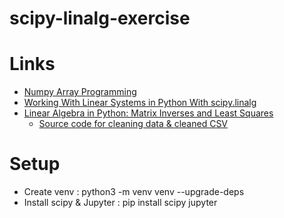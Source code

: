 # scipy-linalg-exercise

# Links
- [Numpy Array Programming](https://realpython.com/numpy-array-programming/)
- [Working With Linear Systems in Python With scipy.linalg](https://realpython.com/python-scipy-linalg/)
- [Linear Algebra in Python: Matrix Inverses and Least Squares](https://realpython.com/python-linear-algebra/)
    - [Source code for cleaning data & cleaned CSV](https://github.com/realpython/materials/tree/master/scipy-linalg)

# Setup
- Create venv :  python3 -m venv venv --upgrade-deps
- Install scipy & Jupyter : pip install scipy jupyter
